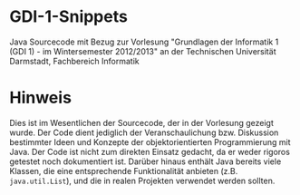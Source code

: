 GDI-1-Snippets
==============

Java Sourcecode mit Bezug zur Vorlesung "Grundlagen der Informatik 1 (GDI 1) - im Wintersemester 2012/2013" an der Technischen Universität Darmstadt, Fachbereich Informatik

Hinweis
=======

Dies ist im Wesentlichen der Sourcecode, der in der Vorlesung gezeigt wurde. 
Der Code dient jediglich der Veranschaulichung bzw. Diskussion bestimmter Ideen und Konzepte der objektorientierten Programmierung mit Java. 
Der Code ist nicht zum direkten Einsatz gedacht, da er weder rigoros getestet noch dokumentiert ist. Darüber hinaus
 enthält Java bereits viele Klassen, die eine entsprechende Funktionalität anbieten (z.B. `java.util.List`), und die in realen Projekten verwendet werden 
sollten.


